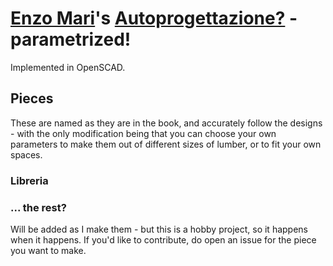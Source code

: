 # [Enzo Mari](https://en.wikipedia.org/wiki/Enzo_Mari)'s [Autoprogettazione?](https://socks-studio.com/2016/04/18/critical-understanding-through-practice-autoprogettazione-by-enzo-mari-1974/) - parametrized!

Implemented in OpenSCAD.

## Pieces

These are named as they are in the book, and accurately follow the designs - with the only modification being that you can choose your own parameters to make them out of different sizes of lumber, or to fit your own spaces.

### Libreria

### ... the rest?
 Will be added as I make them - but this is a hobby project, so it happens when it happens. If you'd like to contribute, do open an issue for the piece you want to make.
